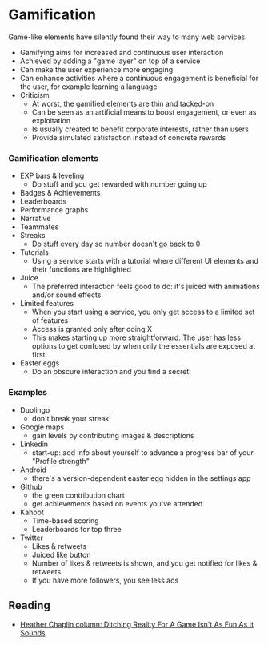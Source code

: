 # Gamification

Game-like elements have silently found their way to many web services.

- Gamifying aims for increased and continuous user interaction
- Achieved by adding a "game layer" on top of a service
- Can make the user experience more engaging
- Can enhance activities where a continuous engagement is beneficial for the user, for example learning a language
- Criticism
  - At worst, the gamified elements are thin and tacked-on
  - Can be seen as an artificial means to boost engagement, or even as exploitation
  - Is usually created to benefit corporate interests, rather than users
  - Provide simulated satisfaction instead of concrete rewards


### Gamification elements

- EXP bars & leveling
  - Do stuff and you get rewarded with number going up
- Badges & Achievements
- Leaderboards
- Performance graphs
- Narrative
- Teammates
- Streaks
  - Do stuff every day so number doesn't go back to 0
- Tutorials
  - Using a service starts with a tutorial where different UI elements and their functions are highlighted
- Juice
  - The preferred interaction feels good to do: it's juiced with animations and/or sound effects
- Limited features
  - When you start using a service, you only get access to a limited set of features
  - Access is granted only after doing X
  - This makes starting up more straightforward. The user has less options to get confused by when only the essentials are exposed at first.
- Easter eggs
  - Do an obscure interaction and you find a secret!

### Examples

- Duolingo
  - don't break your streak!
- Google maps
  - gain levels by contributing images & descriptions
- Linkedin
  - start-up: add info about yourself to advance a progress bar of your "Profile strength"
- Android
  - there's a version-dependent easter egg hidden in the settings app
- Github
  - the green contribution chart
  - get achievements based on events you've attended
- Kahoot
  - Time-based scoring
  - Leaderboards for top three
- Twitter
  - Likes & retweets
  - Juiced like button
  - Number of likes & retweets is shown, and you get notified for likes & retweets
  - If you have more followers, you see less ads

## Reading

- [Heather Chaplin column: Ditching Reality For A Game Isn't As Fun As It Sounds](https://slate.com/technology/2011/03/gamification-ditching-reality-for-a-game-isn-t-as-fun-as-it-sounds.html)
